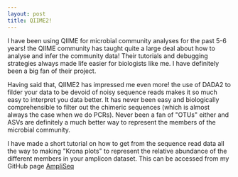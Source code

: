```yaml
---
layout: post
title: QIIME2!
---
```


I have been using QIIME for microbial community analyses for the past 5-6 years! the QIIME community has taught quite a large deal about how to analyse and infer the community data! Their tutorials and debugging strategies always made life easier for biologists like me. I have definitely been a big fan of their project.

Having said that, QIIME2 has impressed me even more! the use of DADA2 to filder your data to be devoid of noisy sequence reads makes it so much easy to interpret you data better. It has never been easy and biologically comprehensible to filter out the chimeric sequences (which is almost always the case when we do PCRs). Never been a fan of "OTUs" either and ASVs are definitely a much better way to represent the members of the microbial community.

I have made a short tutorial on how to get from the sequence read data all the way to making "Krona plots" to represent the relative abundance of the different members in your amplicon dataset. 
This can be accessed from my GitHub page [AmpliSeq](https://github.com/lokeshbio/AmpliSeq/blob/master/Qiime2_pipeline_IT_EMP.md)

